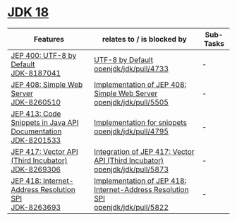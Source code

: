 # [JDK 18](https://openjdk.org/projects/jdk/18/)

| Features | relates to / is blocked by | Sub-Tasks | 
| ---------- | ---------- | ---------- |
| [JEP 400: UTF-8 by Default](https://openjdk.org/jeps/400) <br/> [JDK-8187041](https://bugs.openjdk.org/browse/JDK-8187041) | [UTF-8 by Default](https://bugs.openjdk.org/browse/JDK-8260265) <br/> [openjdk/jdk/pull/4733](https://github.com/openjdk/jdk/pull/4733) | - |
| [JEP 408: Simple Web Server](https://openjdk.org/jeps/408) <br/> [JDK-8260510](https://bugs.openjdk.org/browse/JDK-8260510) | [Implementation of JEP 408: Simple Web Server](https://bugs.openjdk.org/browse/JDK-8245095) <br/> [openjdk/jdk/pull/5505](https://github.com/openjdk/jdk/pull/5505) | - |
| [JEP 413: Code Snippets in Java API Documentation](https://openjdk.org/jeps/413) <br/> [JDK-8201533](https://bugs.openjdk.org/browse/JDK-8201533) | [Implementation for snippets](https://bugs.openjdk.org/browse/JDK-8266666) <br/> [openjdk/jdk/pull/4795](https://github.com/openjdk/jdk/pull/4795) | - |
| [JEP 417: Vector API (Third Incubator)](https://openjdk.org/jeps/417) <br/> [JDK-8269306](https://bugs.openjdk.org/browse/JDK-8269306) | [Integration of JEP 417: Vector API (Third Incubator)](https://bugs.openjdk.org/browse/JDK-8271515) <br/> [openjdk/jdk/pull/5873](https://github.com/openjdk/jdk/pull/5873) | - |
| [JEP 418: Internet-Address Resolution SPI](https://openjdk.org/jeps/418) <br/> [JDK-8263693](https://bugs.openjdk.org/browse/JDK-8263693) | [Implementation of JEP 418: Internet-Address Resolution SPI](https://bugs.openjdk.org/browse/JDK-8244202) <br/> [openjdk/jdk/pull/5822](https://github.com/openjdk/jdk/pull/5822) | - |
